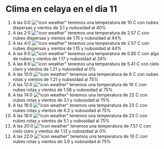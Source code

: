 # Clima en celaya en el dia 11

1. A las 0:0 !["icon weather"](http://openweathermap.org/img/w/03n.png) tenemos una temperatura de 10 C con nubes dispersas y  vientos de 3.1 y nubosidad al 40%
1. A las 2:0 !["icon weather"](http://openweathermap.org/img/w/03n.png) tenemos una temperatura de 2.57 C con nubes dispersas y  vientos de 1.15 y nubosidad al 44%
1. A las 4:0 !["icon weather"](http://openweathermap.org/img/w/03n.png) tenemos una temperatura de 2.57 C con nubes dispersas y  vientos de 1.15 y nubosidad al 44%
1. A las 6:0 !["icon weather"](http://openweathermap.org/img/w/02n.png) tenemos una temperatura de 0.85 C con algo de nubes y  vientos de 1.17 y nubosidad al 24%
1. A las 8:0 !["icon weather"](http://openweathermap.org/img/w/01d.png) tenemos una temperatura de 5.41 C con cielo claro y  vientos de 1.21 y nubosidad al 0%
1. A las 10:0 !["icon weather"](http://openweathermap.org/img/w/04d.png) tenemos una temperatura de 6 C con nubes rotas y  vientos de 1.21 y nubosidad al 75%
1. A las 12:0 !["icon weather"](http://openweathermap.org/img/w/04d.png) tenemos una temperatura de 16 C con nubes rotas y  vientos de 1.58 y nubosidad al 75%
1. A las 14:0 !["icon weather"](http://openweathermap.org/img/w/04d.png) tenemos una temperatura de 22 C con nubes rotas y  vientos de 3.1 y nubosidad al 75%
1. A las 16:0 !["icon weather"](http://openweathermap.org/img/w/04d.png) tenemos una temperatura de 23 C con nubes rotas y  vientos de 6.2 y nubosidad al 75%
1. A las 18:0 !["icon weather"](http://openweathermap.org/img/w/04d.png) tenemos una temperatura de 23 C con nubes rotas y  vientos de 5.1 y nubosidad al 75%
1. A las 20:0 !["icon weather"](http://openweathermap.org/img/w/01n.png) tenemos una temperatura de 7.57 C con cielo claro y  vientos de 1.12 y nubosidad al 0%
1. A las 22:0 !["icon weather"](http://openweathermap.org/img/w/04n.png) tenemos una temperatura de 10 C con nubes rotas y  vientos de 3.6 y nubosidad al 75%
